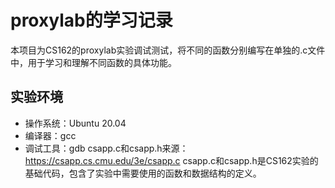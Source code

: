 # proxylab的学习记录
本项目为CS162的proxylab实验调试测试，将不同的函数分别编写在单独的.c文件中，用于学习和理解不同函数的具体功能。
## 实验环境
- 操作系统：Ubuntu 20.04
- 编译器：gcc
- 调试工具：gdb
csapp.c和csapp.h来源：https://csapp.cs.cmu.edu/3e/csapp.c
csapp.c和csapp.h是CS162实验的基础代码，包含了实验中需要使用的函数和数据结构的定义。